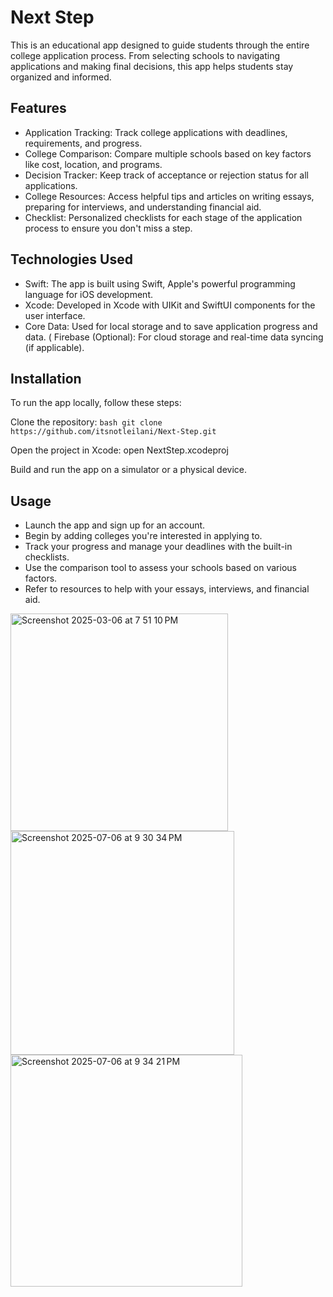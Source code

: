 # Next Step

This is an educational app designed to guide students through the entire college application process. From selecting schools to navigating applications and making final decisions, this app helps students stay organized and informed.

## Features 

* Application Tracking: Track college applications with deadlines, requirements, and progress.
* College Comparison: Compare multiple schools based on key factors like cost, location, and programs.
* Decision Tracker: Keep track of acceptance or rejection status for all applications.
* College Resources: Access helpful tips and articles on writing essays, preparing for interviews, and understanding financial aid.
* Checklist: Personalized checklists for each stage of the application process to ensure you don't miss a step.

## Technologies Used 

* Swift: The app is built using Swift, Apple's powerful programming language for iOS development.
* Xcode: Developed in Xcode with UIKit and SwiftUI components for the user interface.
* Core Data: Used for local storage and to save application progress and data.
( Firebase (Optional): For cloud storage and real-time data syncing (if applicable).

## Installation 

To run the app locally, follow these steps:

Clone the repository:
``bash
git clone https://github.com/itsnotleilani/Next-Step.git
``

Open the project in Xcode: open NextStep.xcodeproj

Build and run the app on a simulator or a physical device.

## Usage 

* Launch the app and sign up for an account.
* Begin by adding colleges you're interested in applying to.
* Track your progress and manage your deadlines with the built-in checklists.
* Use the comparison tool to assess your schools based on various factors.
* Refer to resources to help with your essays, interviews, and financial aid.
  
<img width="348" alt="Screenshot 2025-03-06 at 7 51 10 PM" src="https://github.com/user-attachments/assets/46982c23-a6cf-4f4d-845b-c69f4f722a7c" />
<img width="358" alt="Screenshot 2025-07-06 at 9 30 34 PM" src="https://github.com/user-attachments/assets/9f241e63-08e0-4399-b4a0-f8441f178eaa" />
<img width="371" alt="Screenshot 2025-07-06 at 9 34 21 PM" src="https://github.com/user-attachments/assets/b44787d8-f9fe-4060-ae71-5f929b5e3d3d" />
